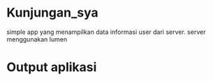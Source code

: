 # Kunjungan_sya
simple app yang menampilkan data informasi user dari server. server menggunakan lumen

# Output aplikasi


